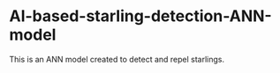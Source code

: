 # AI-based-starling-detection-ANN-model
This is an ANN model created to detect and repel starlings.
